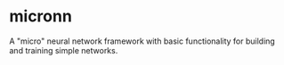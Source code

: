 # micronn
A "micro" neural network framework with basic functionality for building and training simple networks.
